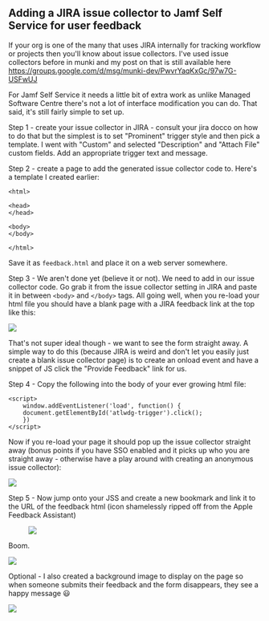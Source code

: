 ## Adding a JIRA issue collector to Jamf Self Service for user feedback

If your org is one of the many that uses JIRA internally for tracking workflow or projects then you'll know about issue collectors. I've used issue collectors before in munki and my post on that is still available here https://groups.google.com/d/msg/munki-dev/PwvrYaqKxGc/97w7G-USFwUJ

For Jamf Self Service it needs a little bit of extra work as unlike Managed Software Centre there's not a lot of interface modification you can do. That said, it's still fairly simple to set up.

Step 1 - create your issue collector in JIRA - consult your jira docco on how to do that but the simplest is to set "Prominent" trigger style and then pick a template. I went with "Custom" and selected "Description" and "Attach File" custom fields. Add an appropriate trigger text and message.

Step 2 - create a page to add the generated issue collector code to. Here's a template I created earlier:

```
<html>
    
<head>
</head>

<body>
</body>

</html>
```

Save it as `feedback.html` and place it on a web server somewhere.

Step 3 - We aren't done yet (believe it or not). We need to add in our issue collector code. Go grab it from the issue collector setting in JIRA and paste it in between `<body>` and `</body>` tags. All going well, when you re-load your html file you should have a blank page with a JIRA feedback link at the top like this:

![](https://breardon.home.blog/wp-content/uploads/2019/10/image.png?w=361)

That's not super ideal though - we want to see the form straight away. A simple way to do this (because JIRA is weird and don't let you easily just create a blank issue collector page) is to create an onload event and have a snippet of JS click the "Provide Feedback" link for us.

Step 4 - Copy the following into the body of your ever growing html file:

```
<script>  
    window.addEventListener('load', function() {
    document.getElementById('atlwdg-trigger').click(); 
    })
</script>
```

Now if you re-load your page it should pop up the issue collector straight away (bonus points if you have SSO enabled and it picks up who you are straight away - otherwise have a play around with creating an anonymous issue collector):

![](https://breardon.home.blog/wp-content/uploads/2019/10/screen-shot-2019-10-25-at-4.56.22-pm.png?w=931)

Step 5 - Now jump onto your JSS and create a new bookmark and link it to the URL of the feedback html (icon shamelessly ripped off from the Apple Feedback Assistant)

<figure>

![](https://breardon.home.blog/wp-content/uploads/2019/10/image-2.png?w=197)

<figcaption>

  


</figcaption>

</figure>

Boom.

![](https://breardon.home.blog/wp-content/uploads/2019/10/screen-shot-2019-10-25-at-4.59.34-pm.png?w=1024)

Optional - I also created a background image to display on the page so when someone submits their feedback and the form disappears, they see a happy message 😃

![](https://breardon.home.blog/wp-content/uploads/2019/10/image-4.png?w=411)
